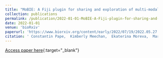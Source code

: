 ```yaml
---
title: "MoBIE: A Fiji plugin for sharing and exploration of multi-modal cloud-hosted big image data"
collection: publications
permalink: /publication/2022-01-01-MoBIE-A-Fiji-plugin-for-sharing-and-exploration-of-multi-modal-cloud-hosted-big-image-data
date: 2022-01-01
venue: 'bioRxiv'
paperurl: 'https://www.biorxiv.org/content/early/2022/07/19/2022.05.27.493763'
citation: ' Constantin Pape,  Kimberly Meechan,  Ekaterina Moreva,  Martin Schorb,  Nicolas Chiaruttini,  Valentyna Zinchenko,  Hernando Vergara,  Giulia Mizzon,  Josh Moore,  Detlev Arendt,  Anna Kreshuk,  Yannick Schwab,  Christian Tischer, &quot;MoBIE: A Fiji plugin for sharing and exploration of multi-modal cloud-hosted big image data.&quot; bioRxiv, 2022.'
---
```

[Access paper here](https://www.biorxiv.org/content/early/2022/07/19/2022.05.27.493763){:target="_blank"}
